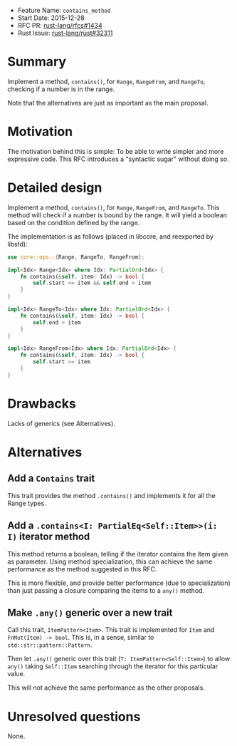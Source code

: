 - Feature Name: `contains_method`
- Start Date: 2015-12-28
- RFC PR: [rust-lang/rfcs#1434](https://github.com/rust-lang/rfcs/pull/1434)
- Rust Issue: [rust-lang/rust#32311](https://github.com/rust-lang/rust/issues/32311)

# Summary
[summary]: #summary

Implement a method, `contains()`, for `Range`, `RangeFrom`, and `RangeTo`, checking if a number is in the range.

Note that the alternatives are just as important as the main proposal.

# Motivation
[motivation]: #motivation

The motivation behind this is simple: To be able to write simpler and more expressive code. This RFC introduces a "syntactic sugar" without doing so.

# Detailed design
[design]: #detailed-design

Implement a method, `contains()`, for `Range`, `RangeFrom`, and `RangeTo`. This method will check if a number is bound by the range. It will yield a boolean based on the condition defined by the range.

The implementation is as follows (placed in libcore, and reexported by libstd):

```rust
use core::ops::{Range, RangeTo, RangeFrom};

impl<Idx> Range<Idx> where Idx: PartialOrd<Idx> {
    fn contains(&self, item: Idx) -> bool {
        self.start <= item && self.end > item
    }
}

impl<Idx> RangeTo<Idx> where Idx: PartialOrd<Idx> {
    fn contains(&self, item: Idx) -> bool {
        self.end > item
    }
}

impl<Idx> RangeFrom<Idx> where Idx: PartialOrd<Idx> {
    fn contains(&self, item: Idx) -> bool {
        self.start <= item
    }
}

```

# Drawbacks
[drawbacks]: #drawbacks

Lacks of generics (see Alternatives).

# Alternatives
[alternatives]: #alternatives

## Add a `Contains` trait

This trait provides the method `.contains()` and implements it for all the Range types.

## Add a `.contains<I: PartialEq<Self::Item>>(i: I)` iterator method

This method returns a boolean, telling if the iterator contains the item given as parameter. Using method specialization, this can achieve the same performance as the method suggested in this RFC.

This is more flexible, and provide better performance (due to specialization) than just passing a closure comparing the items to a `any()` method.

## Make `.any()` generic over a new trait

Call this trait, `ItemPattern<Item>`. This trait is implemented for `Item` and `FnMut(Item) -> bool`. This is, in a sense, similar to `std::str::pattern::Pattern`.

Then let `.any()` generic over this trait (`T: ItemPattern<Self::Item>`) to allow `any()` taking `Self::Item` searching through the iterator for this particular value.

This will not achieve the same performance as the other proposals.

# Unresolved questions
[unresolved]: #unresolved-questions

None.
